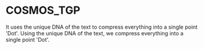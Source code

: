 # COSMOS_TGP
It uses the unique DNA of the text to compress everything into a single point 'Dot'. Using the unique DNA of the text, we compress everything into a single point 'Dot'. 
